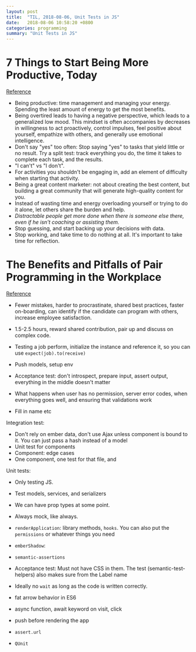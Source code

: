 ```yaml
---
layout: post
title:  "TIL, 2018-08-06, Unit Tests in JS"
date:   2018-08-06 10:58:20 +0800
categories: programming
summary: "Unit Tests in JS"
---
```


# 7 Things to Start Being More Productive, Today
[Reference](https://medium.com/@cammipham/7-things-you-need-to-stop-doing-to-be-more-productive-backed-by-science-a988c17383a6)

- Being productive: time management and managing your energy. Spending the least amount of energy to get the most benefits.
- Being overtired leads to having a negative perspective, which leads to a generalized low mood. This mindset is often accompanies by decreases in willingness to act proactively, control impulses, feel positive about yourself, empathize with others, and generally use emotional intelligence.
- Don't say "yes" too often: Stop saying "yes" to tasks that yield little or no result. Try a split test: track everything you do, the time it takes to complete each task, and the results.
- "I can't" vs "I don't".
- For activities you shouldn't be engaging in, add an element of difficulty when starting that activity.
- Being a great content marketer: not about creating the best content, but building a great community that will generate high-quality content for you.
- Instead of wasting time and energy overloading yourself or trying to do it alone, let others share the burden and help.
- *Distractable people get more done when there is someone else there, even if he isn't coaching or assisting them.*
- Stop guessing, and start backing up your decisions with data.
- Stop working, and take time to do nothing at all. It's important to take time for reflection.

# The Benefits and Pitfalls of Pair Programming in the Workplace
[Reference](https://medium.freecodecamp.org/the-benefits-and-pitfalls-of-pair-programming-in-the-workplace-e68c3ed3c81o)

- Fewer mistakes, harder to procrastinate, shared best practices, faster on-boarding, can identify if the candidate can program with others, increase employee satisfaction.
- 1.5-2.5 hours, reward shared contribution, pair up and discuss on complex code.


- Testing a job perform, initialize the instance and reference it, so you can use `expect(job).to(receive)`
- Push models, setup env
- Acceptance test: don't introspect, prepare input, assert output, everything in the middle doesn't matter
- What happens when user has no permission, server error codes, when everything goes well, and ensuring that validations work
- Fill in name etc


Integration test:
  - Don't rely on ember data, don't use Ajax unless component is bound to it. You can just pass a hash instead of a model
  - Unit test for components
  - Component: edge cases
  - One component, one test for that file, and

Unit tests:

- Only testing JS.
- Test models, services, and serializers



- We can have prop types at some point.
- Always mock, like always.
- `renderApplication`: library methods, `hooks`. You can also put the `permissions` or whatever things you need
- `emberShadow`:
- `semantic-assertions`
- Acceptance test: Must not have CSS in them. The test (semantic-test-helpers) also makes sure from the Label name
- Ideally no `wait` as long as the code is written correctly.

- fat arrow behavior in ES6
- async function, await keyword on visit, click
- push before rendering the app
- `assert.url`
- `QUnit`
